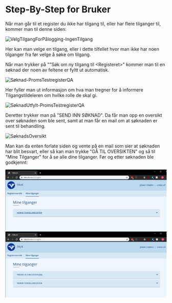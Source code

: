 # Step-By-Step for Bruker
Når man går til et register du ikke har tilgang til, eller har flere tilganger til, kommer man til denne siden:

![VelgTilgangForPålogging-IngenTilgang](img/VelgTilgangForPålogging-IngenTilgang.png)

Her kan man velge en tilgang, eller i dette tilfellet hvor man ikke har noen tilganger fra før velge å søke om tilgang.

Når man trykker på ""Søk om ny tilgang til \<Registeret\>" kommer man til en søknad der noen av feltene er fyltt ut automatisk.

![Søknad-PromsTestregisterQA](img/Søknad-PromsTestregisterQA.png)

Her fyller man ut informasjon om hva man tregner for å informere Tilgangstildeleren om hvilke rolle de skal gi.

![SøknadUtfylt-PromsTestregisterQA](img/SøknadUtfylt-PromsTestregisterQA.png)

Deretter trykker man på "SEND INN SØKNAD".
Da får man opp en oversikt over søknaden som ble sent, samt at man får en mail om at søknaden er sent til behandling.

![SøknadsOversikt](img/SøknadsOversikt.png)


Man kan da enten forlate siden og vente på en mail som sier at søknaden har blit besvart, eller så kan man trykke "GÅ TIL OVERSIKTEN" og så til "Mine Tilganger" for å se alle dine tilganger.
Før og etter søknaden ble godkjennt:

![MineTilganger-UtenProms](img/MineTilganger-UtenProms.png)
![MineTilganger-MedProms](img/MineTilganger-MedProms.png)

